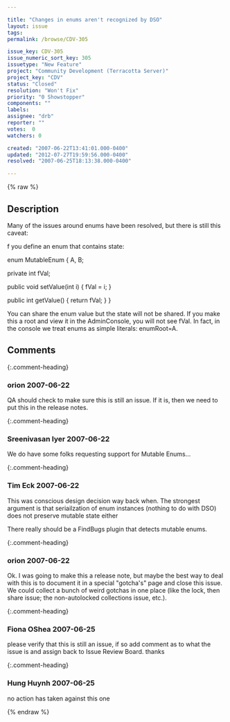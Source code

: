 ```yaml
---

title: "Changes in enums aren't recognized by DSO"
layout: issue
tags: 
permalink: /browse/CDV-305

issue_key: CDV-305
issue_numeric_sort_key: 305
issuetype: "New Feature"
project: "Community Development (Terracotta Server)"
project_key: "CDV"
status: "Closed"
resolution: "Won't Fix"
priority: "0 Showstopper"
components: ""
labels: 
assignee: "drb"
reporter: ""
votes:  0
watchers: 0

created: "2007-06-22T13:41:01.000-0400"
updated: "2012-07-27T19:59:56.000-0400"
resolved: "2007-06-25T18:13:38.000-0400"

---
```




{% raw %}



## Description

<div markdown="1" class="description">

Many of the issues around enums have been resolved, but there is still this caveat:

f you define an enum that contains state:

enum MutableEnum {
  A, B;
  
  private int fVal;
  
  public void setValue(int i) {
    fVal = i;
  }
  
  public int getValue() {
    return fVal;
  }
}

You can share the enum value but the state will not be shared. If you make this a root and view it in the AdminConsole, you will not see fVal. In fact, in the console we treat enums as simple literals: enumRoot=A.



</div>

## Comments


{:.comment-heading}
### **orion** <span class="date">2007-06-22</span>

<div markdown="1" class="comment">

QA should check to make sure this is still an issue.  If it is, then we need to put this in the release notes.

</div>


{:.comment-heading}
### **Sreenivasan Iyer** <span class="date">2007-06-22</span>

<div markdown="1" class="comment">

We do have some folks requesting support for Mutable Enums...

</div>


{:.comment-heading}
### **Tim Eck** <span class="date">2007-06-22</span>

<div markdown="1" class="comment">

This was conscious  design decision way back when. The strongest argument is that seriailzation of enum instances (nothing to do with DSO) does not preserve mutable state either

There really should be a FindBugs plugin that detects mutable enums.

</div>


{:.comment-heading}
### **orion** <span class="date">2007-06-22</span>

<div markdown="1" class="comment">

Ok.  I was going to make this a release note, but maybe the best way to deal with this is to document it in a special "gotcha's" page and close this issue.  We could collect a bunch of weird gotchas in one place (like the lock, then share issue; the non-autolocked collections issue, etc.).

</div>


{:.comment-heading}
### **Fiona OShea** <span class="date">2007-06-25</span>

<div markdown="1" class="comment">

please verify that this is still an issue, if so add comment as to what the issue is and assign back to Issue Review Board. thanks

</div>


{:.comment-heading}
### **Hung Huynh** <span class="date">2007-06-25</span>

<div markdown="1" class="comment">

no action has taken against this one

</div>



{% endraw %}
